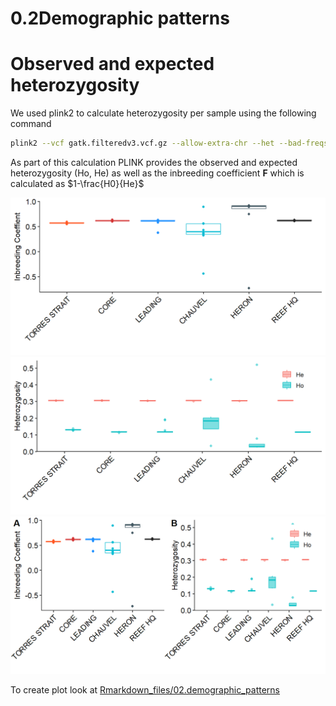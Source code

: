 0.2Demographic patterns
================

# Observed and expected heterozygosity

We used plink2 to calculate heterozygosity per sample using the
following command

``` bash
plink2 --vcf gatk.filteredv3.vcf.gz --allow-extra-chr --het --bad-freqs
```

As part of this calculation PLINK provides the observed and expected
heterozygosity (Ho, He) as well as the inbreeding coefficient **F**
which is calculated as $1-\frac{H0}{He}$

<img src="02.demographic_patterns/figure-gfm/unnamed-chunk-4-1.png" width="672" /><img src="02.demographic_patterns/figure-gfm/unnamed-chunk-4-2.png" width="672" /><img src="02.demographic_patterns/figure-gfm/unnamed-chunk-4-3.png" width="672" />

To create plot look at [Rmarkdown_files/02.demographic_patterns](https://github.com/schmidte10/apoly_pop_gen/blob/main/Rmarkdown_files/02.demographic_patterns.Rmd)